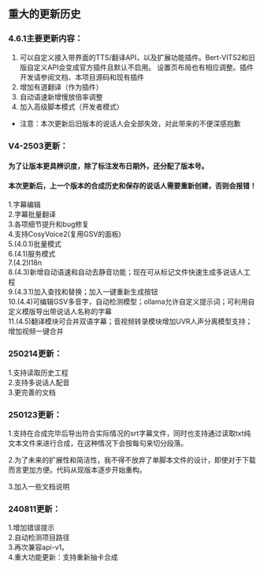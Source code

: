 ## 重大的更新历史
### 4.6.1主要更新内容：
1. 可以自定义接入带界面的TTS/翻译API，以及扩展功能插件。Bert-VITS2和旧版自定义API会变成官方插件且默认不启用。 设置页布局也有相应调整。插件开发请参阅文档、本项目源码和现有插件
2. 增加有道翻译（作为插件）
3. 自动语速新增慢放倍率调整
4. 加入高级脚本模式（开发者模式）
* 注意：本次更新后旧版本的说话人会全部失效，对此带来的不便深感抱歉
### V4-2503更新：<br>
#### 为了让版本更具辨识度，除了标注发布日期外，还分配了版本号。 
#### 本次更新后，上一个版本的合成历史和保存的说话人需要重新创建，否则会报错！   
1.字幕编辑  
2.字幕批量翻译  
3.各项细节提升和bug修复  
4.支持CosyVoice2(复用GSV的面板)  
5.(4.0.1)批量模式  
6.(4.1)服务模式  
7.(4.2)I18n  
8.(4.3)新增自动语速和自动去静音功能；现在可从标记文件快速生成多说话人工程  
9.(4.3.1)加入查找和替换；加入一键重新生成按钮  
10.(4.4)可编辑GSV多音字，自动检测模型；ollama允许自定义提示词；可利用自定义模版导出带说话人名称的字幕  
11.(4.5)翻译模块可合并双语字幕；音视频转录模块增加UVR人声分离模型支持；增加视频一键合并  

### 250214更新：<br>
1.支持读取历史工程  
2.支持多说话人配音  
3.更完善的文档  

### 250123更新：<br>
1.支持在合成完毕后导出符合实际情况的srt字幕文件，同时也支持通过读取txt纯文本文件来进行合成，在这种情况下会按每句来切分段落。  

2.为了未来的扩展性和简洁性，我不得不放弃了单脚本文件的设计，即使对于下载而言更加方便。代码从现版本逐步开始重构。

3.加入一些文档说明

### 240811更新：<br>
1.增加错误提示  
2.自动检测项目路径  
3.再次兼容api-v1。  
4.重大功能更新：支持重新抽卡合成  